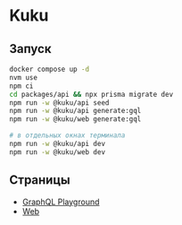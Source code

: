 # Kuku

## Запуск

```bash
docker compose up -d
nvm use
npm ci
cd packages/api && npx prisma migrate dev
npm run -w @kuku/api seed
npm run -w @kuku/api generate:gql
npm run -w @kuku/web generate:gql

# в отдельных окнах терминала
npm run -w @kuku/api dev
npm run -w @kuku/web dev
```

## Страницы

-   [GraphQL Playground](http://localhost:3000)
-   [Web](http://localhost:5173)
